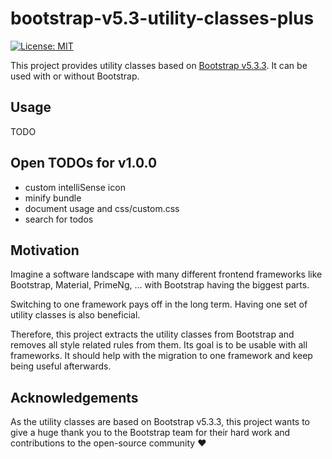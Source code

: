 # bootstrap-v5.3-utility-classes-plus

[![License: MIT](https://img.shields.io/badge/License-MIT-blue.svg)](./LICENSE)

This project provides utility classes based on [Bootstrap v5.3.3](https://getbootstrap.com/docs/5.3/getting-started/introduction/). It can be used with or without Bootstrap.

## Usage

TODO

## Open TODOs for v1.0.0
- custom intelliSense icon
- minify bundle
- document usage and css/custom.css
- search for todos

## Motivation

Imagine a software landscape with many different frontend frameworks like Bootstrap, Material, PrimeNg, ... with Bootstrap having the biggest parts.

Switching to one framework pays off in the long term. Having one set of utility classes is also beneficial.

Therefore, this project extracts the utility classes from Bootstrap and removes all style related rules from them. Its goal is to be usable with all frameworks. It should help with the migration to one framework and keep being useful afterwards.

## Acknowledgements

As the utility classes are based on Bootstrap v5.3.3, this project wants to give a huge thank you to the Bootstrap team for their hard work and contributions to the open-source community ♥
